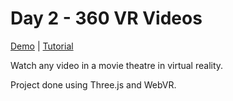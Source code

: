 # Day 2 - 360 VR Videos

[Demo](https://risonsimon.com/projects/day3) | [Tutorial](movie-theatre-vr-tutorial-webvr/)


Watch any video in a movie theatre in virtual reality.

Project done using Three.js and WebVR.